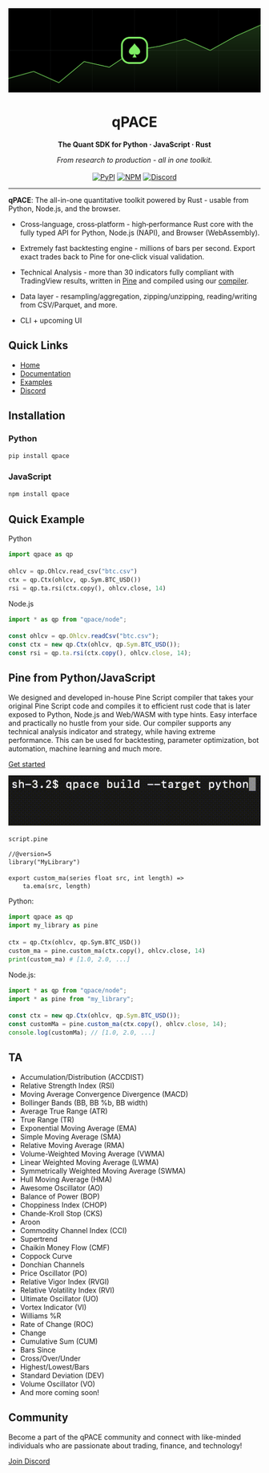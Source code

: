 <div align="center">
  <img src="static/banner.svg" alt="qPACE banner" />
  <h1>qPACE</h1>
  <p><strong>The Quant SDK for Python&nbsp;·&nbsp;JavaScript&nbsp;·&nbsp;Rust</strong></p>
  <em>From research to production - all in one toolkit.</em>
  <br/>
  <br/>
  <a href="https://pypi.org/project/qpace/"><img src="https://img.shields.io/pypi/v/qpace?color=blue&label=pypi" alt="PyPI"></a>
  <a href="https://www.npmjs.com/package/qpace"><img src="https://img.shields.io/npm/v/qpace?color=red&label=npm" alt="NPM"></a>
  <a href="https://qpace.dev/discord"><img src="https://discordapp.com/api/guilds/1238782377229160498/widget.png?style=shield" alt="Discord"></a>
  <br/>
</div>

  <!-- <a href="https://qpace.dev/discord"><img src="https://cdn.nersent.com/public/badges/discord.svg" alt="Discord"></a> -->
<!-- <iframe src="https://discord.com/widget?id=1238782377229160498&theme=dark" width="350" height="500" allowtransparency="true" frameborder="0" sandbox="allow-popups allow-popups-to-escape-sandbox allow-same-origin allow-scripts"></iframe> -->
---

**qPACE**: The all-in-one quantitative toolkit powered by Rust - usable from Python, Node.js, and the browser.

- Cross‑language, cross‑platform - high‑performance Rust core with the fully typed API for Python, Node.js (NAPI), and Browser (WebAssembly).

- Extremely fast backtesting engine - millions of bars per second. Export exact trades back to Pine for one‑click visual validation.

- Technical Analysis - more than 30 indicators fully compliant with TradingView results, written in [Pine](/content/ta.pine) and compiled using our [compiler](#pine-from-pythonjavascript).

- Data layer - resampling/aggregation, zipping/unzipping, reading/writing from CSV/Parquet, and more.

- CLI + upcoming UI

## Quick Links

- [Home](https://qpace.dev)
- [Documentation](/DOCS.md)
- [Examples](/https://github.com/nersent/qpace-examples)
- [Discord](https://qpace.dev/discord)

## Installation

### Python

```bash
pip install qpace
```

### JavaScript

```bash
npm install qpace
```

## Quick Example

Python

```python
import qpace as qp

ohlcv = qp.Ohlcv.read_csv("btc.csv")
ctx = qp.Ctx(ohlcv, qp.Sym.BTC_USD())
rsi = qp.ta.rsi(ctx.copy(), ohlcv.close, 14)
```

Node.js

```javascript
import * as qp from "qpace/node";

const ohlcv = qp.Ohlcv.readCsv("btc.csv");
const ctx = new qp.Ctx(ohlcv, qp.Sym.BTC_USD());
const rsi = qp.ta.rsi(ctx.copy(), ohlcv.close, 14);
```

## Pine from Python/JavaScript

We designed and developed in-house Pine Script compiler that takes your original Pine Script code and compiles it to efficient rust code that is later exposed to Python, Node.js and Web/WASM with type hints. Easy interface and practically no hustle from your side. Our compiler supports any technical analysis indicator and strategy, while having extreme performance. This can be used for backtesting, parameter optimization, bot automation, machine learning and much more.

[Get started](https://qpace.dev)

![Compiler gif](/static/compiler.gif)

`script.pine`

```pine
//@version=5
library("MyLibrary")

export custom_ma(series float src, int length) =>
    ta.ema(src, length)
```

Python:

```python
import qpace as qp
import my_library as pine

ctx = qp.Ctx(ohlcv, qp.Sym.BTC_USD())
custom_ma = pine.custom_ma(ctx.copy(), ohlcv.close, 14)
print(custom_ma) # [1.0, 2.0, ...]
```

Node.js:

```javascript
import * as qp from "qpace/node";
import * as pine from "my_library"; 

const ctx = new qp.Ctx(ohlcv, qp.Sym.BTC_USD());
const customMa = pine.custom_ma(ctx.copy(), ohlcv.close, 14);
console.log(customMa); // [1.0, 2.0, ...]
```

## TA

- Accumulation/Distribution (ACCDIST)
- Relative Strength Index (RSI)
- Moving Average Convergence Divergence (MACD)
- Bollinger Bands (BB, BB %b, BB width)
- Average True Range (ATR)
- True Range (TR)
- Exponential Moving Average (EMA)
- Simple Moving Average (SMA)
- Relative Moving Average (RMA)
- Volume-Weighted Moving Average (VWMA)
- Linear Weighted Moving Average (LWMA)
- Symmetrically Weighted Moving Average (SWMA)
- Hull Moving Average (HMA)
- Awesome Oscillator (AO)
- Balance of Power (BOP)
- Choppiness Index (CHOP)
- Chande-Kroll Stop (CKS)
- Aroon
- Commodity Channel Index (CCI)
- Supertrend
- Chaikin Money Flow (CMF)
- Coppock Curve
- Donchian Channels
- Price Oscillator (PO)
- Relative Vigor Index (RVGI)
- Relative Volatility Index (RVI)
- Ultimate Oscillator (UO)
- Vortex Indicator (VI)
- Williams %R
- Rate of Change (ROC)
- Change
- Cumulative Sum (CUM)
- Bars Since
- Cross/Over/Under
- Highest/Lowest/Bars
- Standard Deviation (DEV)
- Volume Oscillator (VO)
- And more coming soon!

## Community

Become a part of the qPACE community and connect with like-minded individuals who are passionate about trading, finance, and technology!

[Join Discord](https://qpace.dev/discord)
